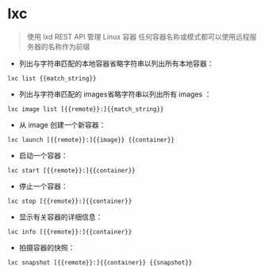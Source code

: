 # lxc

> 使用 lxd REST API 管理 Linux 容器
> 任何容器名称或模式都可以使用远程服务器的名称作为前缀

- 列出与字符串匹配的本地容器省略字符串以列出所有本地容器：

`lxc list {{match_string}}`

- 列出与字符串匹配的 images省略字符串以列出所有 images ：

`lxc image list [{{remote}}:]{{match_string}}`

- 从 image 创建一个新容器：

`lxc launch [{{remote}}:]{{image}} {{container}}`

- 启动一个容器：

`lxc start [{{remote}}:]{{container}}`

- 停止一个容器：

`lxc stop [{{remote}}:]{{container}}`

- 显示有关容器的详细信息：

`lxc info [{{remote}}:]{{container}}`

- 拍摄容器的快照：

`lxc snapshot [{{remote}}:]{{container}} {{snapshot}}`

[#]: contributors: ([潘潘])